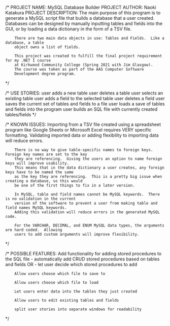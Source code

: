 /*  PROJECT NAME:       MySQL Database Builder
    PROJECT AUTHOR:     Naoki Katakura
    PROJECT DESCRIPTION:
		The main purpose of this program is to generate a MySQL script file that builds a database
        that a user created.  Databases can be designed by manually inputting tables and fields
        into the GUI, or by loading a data dictionary in the form of a TSV file.

        There are two main data objects in use: Tables and Fields.  Like a database, a table
        object owns a list of fields.

        This project was created to fulfill the final project requirement for my .NET I course
        at Kirkwood Community College (Spring 2021 with Jim Glasgow).
        The course was taken as part of the AAS Computer Software
        Development degree program.
*/

/*  USE STORIES:
        user adds a new table
        user deletes a table
        user selects an existing table
        user adds a field to the selected table
        user deletes a field
        user saves the current set of tables and fields to a file
        user loads a save of tables and fields into the program
        user builds an SQL file with currently created tables/fields
*/

/*  KNOWN ISSUES:
        Importing from a TSV file created using a spreadsheet program like Google Sheets or Microsoft Excel
        requires VERY specific formatting.  Validating imported data or adding flexibility to importing data
        will reduce errors.

        There is no way to give table-specific names to foreign keys. Foreign key names are set to the key
        they are referencing.  Giving the users an option to name foreign keys will improve usability.
        This means that in the data dictionary a user creates, any foreign keys have to be named the same
        as the key they are referencing.  This is a pretty big issue when creating a database, so this would
        be one of the first things to fix in a later version.

        In MySQL, table and field names cannot be MySQL keywords.  There is no validation in the current
        version of the software to prevent a user from making table and field names MySQL keywords.
        Adding this validation will reduce errors in the generated MySQL code.

        For the VARCHAR, DECIMAL, and ENUM MySQL data types, the arguments are hard coded.  Allowing
        users to add custom arguments will improve flexibility.
*/

/*  POSSIBLE FEATURES:
	    Add functionality for adding stored procedures to the SQL file
		    - automatically add CRUD stored procedures based on tables and fields OR
		    - let user decide which stored procedures to add

	    Allow users choose which file to save to

	    Allow users choose which file to load

	    Let users enter data into the tables they just created

        Allow users to edit existing tables and fields

        split user stories into separate windows for readability
 */